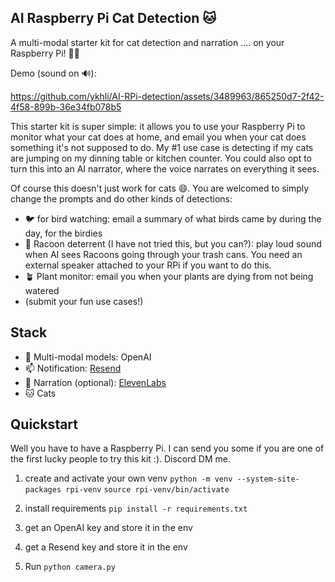 ## AI Raspberry Pi Cat Detection 🐱

A multi-modal starter kit for cat detection and narration .... on your Raspberry Pi! 🥧🍓

Demo (sound on 🔊):

https://github.com/ykhli/AI-RPi-detection/assets/3489963/865250d7-2f42-4f58-899b-36e34fb078b5


This starter kit is super simple: it allows you to use your Raspberry Pi to monitor what your cat does at home, and email you when your cat does something it's not supposed to do. My #1 use case is detecting if my cats are jumping on my dinning table or kitchen counter. You could also opt to turn this into an AI narrator, where the voice narrates on everything it sees.

Of course this doesn't just work for cats 😄. You are welcomed to simply change the prompts and do other kinds of detections: 

- 🐦 for bird watching: email a summary of what birds came by during the day, for the birdies
- 🐻 Racoon deterrent (I have not tried this, but you can?): play loud sound when AI sees Racoons going through your trash cans. You need an external speaker attached to your RPi if you want to do this. 
- 🪴 Plant monitor: email you when your plants are dying from not being watered
- (submit your fun use cases!)

## Stack
- 🧠 Multi-modal models: OpenAI
- 📫 Notification: [Resend](https://resend.com/)
- 📢 Narration (optional): [ElevenLabs](https://elevenlabs.io/)
- 🐱 Cats

## Quickstart
Well you have to have a Raspberry Pi. I can send you some if you are one of the first lucky people to try this kit :). Discord DM me.

1. create and activate your own venv
   `python -m venv --system-site-packages rpi-venv`
   `source rpi-venv/bin/activate`

2. install requirements
   `pip install -r requirements.txt`

3. get an OpenAI key and store it in the env

4. get a Resend key and store it in the env

5. Run `python camera.py`
